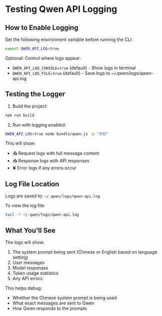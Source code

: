 # Testing Qwen API Logging

## How to Enable Logging

Set the following environment variable before running the CLI:

```bash
export QWEN_API_LOG=true
```

Optional: Control where logs appear:
- `QWEN_API_LOG_CONSOLE=true` (default) - Show logs in terminal
- `QWEN_API_LOG_FILE=true` (default) - Save logs to ~/.qwen/logs/qwen-api.log

## Testing the Logger

1. Build the project:
```bash
npm run build
```

2. Run with logging enabled:
```bash
QWEN_API_LOG=true node bundle/qwen.js -p "你好"
```

This will show:
- 📤 Request logs with full message content
- 📥 Response logs with API responses
- ❌ Error logs if any errors occur

## Log File Location

Logs are saved to: `~/.qwen/logs/qwen-api.log`

To view the log file:
```bash
tail -f ~/.qwen/logs/qwen-api.log
```

## What You'll See

The logs will show:
1. The system prompt being sent (Chinese or English based on language setting)
2. User messages
3. Model responses
4. Token usage statistics
5. Any API errors

This helps debug:
- Whether the Chinese system prompt is being used
- What exact messages are sent to Qwen
- How Qwen responds to the prompts
